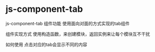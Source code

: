 # js-component-tab
js-component-tab
组件功能
使用面向对面的方式实现的tab组件

组件实现方式
使用构造函数，来创建模块，返回实例来让每个模块互不干扰

如何使用
点击对应的tab会显示不同的内容
